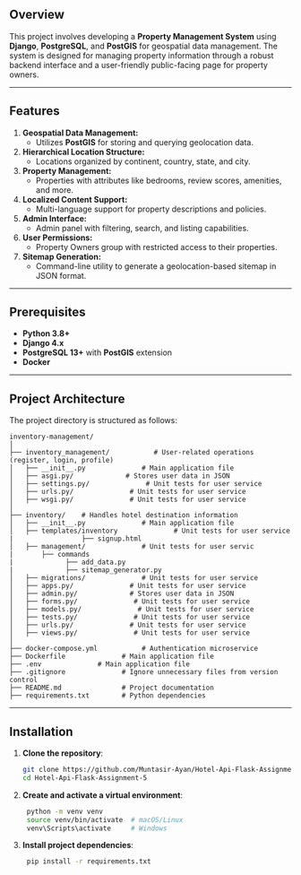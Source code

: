 ## Overview  
This project involves developing a **Property Management System** using **Django**, **PostgreSQL**, and **PostGIS** for geospatial data management. The system is designed for managing property information through a robust backend interface and a user-friendly public-facing page for property owners.  

---

## Features  
1. **Geospatial Data Management:**  
   - Utilizes **PostGIS** for storing and querying geolocation data.  
2. **Hierarchical Location Structure:**  
   - Locations organized by continent, country, state, and city.  
3. **Property Management:**  
   - Properties with attributes like bedrooms, review scores, amenities, and more.  
4. **Localized Content Support:**  
   - Multi-language support for property descriptions and policies.  
5. **Admin Interface:**  
   - Admin panel with filtering, search, and listing capabilities.  
6. **User Permissions:**  
   - Property Owners group with restricted access to their properties.  
7. **Sitemap Generation:**  
   - Command-line utility to generate a geolocation-based sitemap in JSON format.  

---

## Prerequisites  
- **Python 3.8+**  
- **Django 4.x**  
- **PostgreSQL 13+** with **PostGIS** extension  
- **Docker**

---

## Project Architecture

The project directory is structured as follows:

```plaintext
inventory-management/
│
├── inventory_management/           # User-related operations (register, login, profile)
│   ├── __init__.py              # Main application file
│   ├── asgi.py/             # Stores user data in JSON
│   ├── settings.py/              # Unit tests for user service
│   ├── urls.py/              # Unit tests for user service
│   ├── wsgi.py/              # Unit tests for user service
│
├── inventory/    # Handles hotel destination information
│   ├── __init__.py              # Main application file
│   ├── templates/inventory              # Unit tests for user service
|                 ├── signup.html 
│   ├── management/              # Unit tests for user servic
|       ├── commands 
|             ├── add_data.py
|             ├── sitemap_generator.py 
│   ├── migrations/              # Unit tests for user service
│   ├── apps.py/              # Unit tests for user service
│   ├── admin.py/             # Stores user data in JSON
│   ├── forms.py/              # Unit tests for user service
│   ├── models.py/              # Unit tests for user service
│   ├── tests.py/              # Unit tests for user service
│   ├── urls.py/              # Unit tests for user service
│   ├── views.py/              # Unit tests for user service
│
├── docker-compose.yml           # Authentication microservice
├── Dockerfile              # Main application file
├── .env              # Main application file
├── .gitignore              # Ignore unnecessary files from version control
├── README.md               # Project documentation
├── requirements.txt        # Python dependencies
```
---

## Installation

1. **Clone the repository**:
   ```bash
   git clone https://github.com/Muntasir-Ayan/Hotel-Api-Flask-Assignment-5.git
   cd Hotel-Api-Flask-Assignment-5

2. **Create and activate a virtual environment**:
   ```bash
    python -m venv venv
    source venv/bin/activate  # macOS/Linux
    venv\Scripts\activate     # Windows
3. **Install project dependencies**:
   ```bash
    pip install -r requirements.txt
